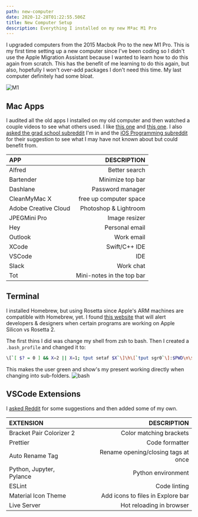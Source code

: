 ```yaml
---
path: new-computer
date: 2020-12-28T01:22:55.506Z
title: New Computer Setup
description: Everything I installed on my new Mªac M1 Pro
---
```


I upgraded computers from the 2015 Macbok Pro to the new M1 Pro. This is my first time setting up a new computer since I've been coding so I didn't use the Apple Migration Assistant because I wanted to learn how to do this again from scratch. This has the benefit of me learning to do this again, but also, hopefully I won't over-add packages I don't need this time. My last computer definitely had some bloat.

![M1](/../assets/m1.jpg "Mac M1 Pro")

## Mac Apps

I audited all the old apps I installed on my old computer and then watched a couple videos to see what others used. I like [this one](https://www.youtube.com/watch?v=cIJJ6FaqKVM) and [this one](https://www.youtube.com/watch?v=ROIMJ-M21gM). I also [asked the grad school subreddit](https://www.reddit.com/r/OMSCS/comments/kklc1z/new_mac_codingdev_setup/) I'm in and the [iOS Programming subreddit](https://www.reddit.com/r/iOSProgramming/comments/kkld3m/new_mac_codingdev_setup/) for their suggestion to see what I may have not known about but could benefit from.

| APP         | DESCRIPTION | 
| :---        |     ----:   | 
| Alfred      | Better search       | 
| Bartender      | Minimize top bar       | 
| Dashlane   | Password manager        |
| CleanMyMac X      | free up computer space       | 
| Adobe Creative Cloud      | Photoshop & Lightroom       | 
| JPEGMini Pro      | Image resizer       | 
| Hey      | Personal email       | 
| Outlook      | Work email       | 
| XCode      | Swift/C++ IDE       | 
| VSCode      | IDE       | 
| Slack      | Work chat       | 
| Tot      | Mini-notes in the top bar       | 


## Terminal

I installed Homebrew, but using Rosetta since Apple's ARM machines are compatible with Homebrew, yet. I found [this website](https://isapplesiliconready.com) that will alert developers & designers when certain programs are working on Apple Silicon vs Rosetta 2.

The first thins I did was change my shell from zsh to bash. Then I created a `.bash_profile` and changed it to:
```bash
\[`[ $? = 0 ] && X=2 || X=1; tput setaf $X`\]\h\[`tput sgr0`\]:$PWD\n\$
```
This makes the user green and show's my present working directly when changing into sub-folders.
![bash](/../assets/bash.png "bash")



## VSCode Extensions
I [asked Reddit](https://www.reddit.com/r/vscode/comments/kl3z1l/new_mac_vscode_setup/) for some suggestions and then added some of my own.

| EXTENSION         | DESCRIPTION | 
| :---        |     ----:   | 
| Bracket Pair Colorizer 2      | Color matching brackets       | 
| Prettier       | Code formatter       | 
| Auto Rename Tag       |  Rename opening/closing tags at once      | 
| Python, Jupyter, Pylance       |  Python environment      | 
| ESLint       | Code linting       | 
| Material Icon Theme       | Add icons to files in Explore bar       | 
| Live Server       | Hot reloading in browser       | 

